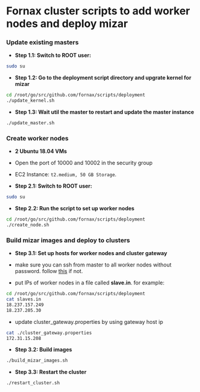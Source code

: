 # Fornax cluster scripts to add worker nodes and deploy mizar


### Update existing masters

- **Step 1.1:  Switch to ROOT user:**

```bash
sudo su
```

- **Step 1.2: Go to the deployment script directory and upgrate kernel for mizar**

```bash
cd /root/go/src/github.com/fornax/scripts/deployment
./update_kernel.sh
```

- **Step 1.3: Wait util the master to restart and update the master instance**

```bash
./update_master.sh
```

### Create worker nodes
-	**2 Ubuntu 18.04 VMs**
-	Open the port of 10000 and 10002 in the security group
-	EC2 Instance: `t2.medium, 50 GB Storage`.

- **Step 2.1:  Switch to ROOT user:**

```bash
sudo su
```

- **Step 2.2: Run the script to set up worker nodes**

```bash
cd /root/go/src/github.com/fornax/scripts/deployment
./create_node.sh
```

### Build mizar images and deploy to clusters

- **Step 3.1: Set up hosts for worker nodes and cluster gateway**

- make sure you can ssh from master to all worker nodes  without password. follow [this](http://www.linuxproblem.org/art_9.html) if not. 
- put IPs of worker nodes in a file called **slave.in**. for example:
```bash
cd /root/go/src/github.com/fornax/scripts/deployment
cat slaves.in
18.237.157.249
18.237.205.30
```
- update cluster_gateway.properties by using gateway host ip
```bash
cat ./cluster_gateway.properties 
172.31.15.208
```

- **Step 3.2: Build images**

```bash
./build_mizar_images.sh
```

- **Step 3.3: Restart the cluster**

```bash
./restart_cluster.sh
```

